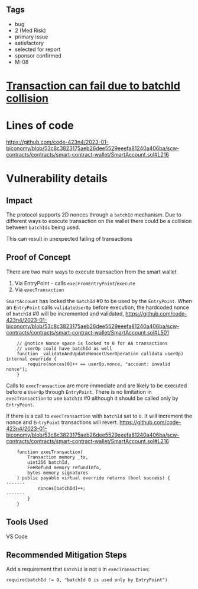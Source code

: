 ## Tags

- bug
- 2 (Med Risk)
- primary issue
- satisfactory
- selected for report
- sponsor confirmed
- M-08

# [Transaction can fail due to batchId collision](https://github.com/code-423n4/2023-01-biconomy-findings/issues/246) 

# Lines of code

https://github.com/code-423n4/2023-01-biconomy/blob/53c8c3823175aeb26dee5529eeefa81240a406ba/scw-contracts/contracts/smart-contract-wallet/SmartAccount.sol#L216


# Vulnerability details

## Impact

The protocol supports 2D nonces through a `batchId` mechanism. 
Due to different ways to execute transaction on the wallet there could be a collision between `batchIds` being used.

This can result in unexpected failing of transactions

## Proof of Concept

There are two main ways to execute transaction from the smart wallet 
1. Via EntryPoint - calls `execFromEntryPoint`/`execute`
2. Via `execTransaction`

`SmartAccount` has locked the `batchId` #0  to be used by the `EntryPoint`.
When an `EntryPoint` calls `validateUserOp` before execution, the hardcoded nonce of `batchId` #0 will be incremented and validated,
https://github.com/code-423n4/2023-01-biconomy/blob/53c8c3823175aeb26dee5529eeefa81240a406ba/scw-contracts/contracts/smart-contract-wallet/SmartAccount.sol#L501
```
    // @notice Nonce space is locked to 0 for AA transactions
    // userOp could have batchId as well
    function _validateAndUpdateNonce(UserOperation calldata userOp) internal override {
        require(nonces[0]++ == userOp.nonce, "account: invalid nonce");
    }
```

Calls to `execTransaction` are more immediate and are likely to be executed before a `UserOp` through `EntryPoint`.
There is no limitation in `execTransaction` to use `batchId` #0 although it should be called only by `EntryPoint`.

If there is a call to `execTransaction` with `batchId` set to `0`. It will increment the nonce and `EntryPoint` transactions will revert.
https://github.com/code-423n4/2023-01-biconomy/blob/53c8c3823175aeb26dee5529eeefa81240a406ba/scw-contracts/contracts/smart-contract-wallet/SmartAccount.sol#L216
```
    function execTransaction(
        Transaction memory _tx,
        uint256 batchId,
        FeeRefund memory refundInfo,
        bytes memory signatures
    ) public payable virtual override returns (bool success) {
-------
            nonces[batchId]++;
-------
        }
    }
```

## Tools Used

VS Code

## Recommended Mitigation Steps

Add a requirement that `batchId` is not `0` in `execTransaction`:

`require(batchId != 0, "batchId 0 is used only by EntryPoint")`